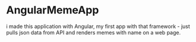 # AngularMemeApp
i made this application with Angular, my first app with that framework - just pulls json data from API and renders memes with name on a web page.
